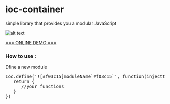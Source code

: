 # ioc-container
 simple library that provides you a modular JavaScript 
 
![alt text](http://s9.picofile.com/file/8328479284/ioc_container_view.jpg)


[=== ONLINE DEMO ===](http://htmlpreview.github.io/?https://github.com/abizebel/ioc-container/blob/master/index.html)

<h3>How to use :</h3>
  <p>Dfine a new module</p> 
<pre>
Ioc.define('![#f03c15]moduleName`#f03c15`', function(injecttions){
   return {
      //your functions
   }
})
</pre>
